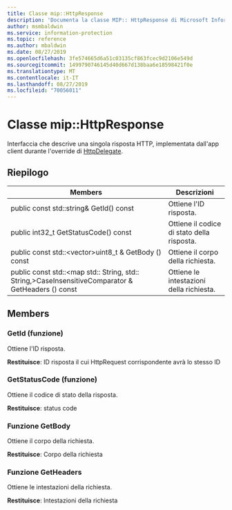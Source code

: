 ```yaml
---
title: Classe mip::HttpResponse
description: 'Documenta la classe MIP:: HttpResponse di Microsoft Information Protection (MIP) SDK.'
author: msmbaldwin
ms.service: information-protection
ms.topic: reference
ms.author: mbaldwin
ms.date: 08/27/2019
ms.openlocfilehash: 3fe574665d6a51c03135cf863fcec9d2106e549d
ms.sourcegitcommit: 1499790746145d40d667d138baa6e18598421f0e
ms.translationtype: MT
ms.contentlocale: it-IT
ms.lasthandoff: 08/27/2019
ms.locfileid: "70056011"
---
```

# <a name="class-miphttpresponse"></a>Classe mip::HttpResponse 
Interfaccia che descrive una singola risposta HTTP, implementata dall'app client durante l'override di [HttpDelegate](class_mip_httpdelegate.md).
  
## <a name="summary"></a>Riepilogo
 Members                        | Descrizioni                                
--------------------------------|---------------------------------------------
public const std::string& GetId() const  |  Ottiene l'ID risposta.
public int32_t GetStatusCode() const  |  Ottiene il codice di stato della risposta.
public const std::\<vector\>uint8_t & GetBody () const  |  Ottiene il corpo della richiesta.
public const std::\<map std:: String, std:: String,\>CaseInsensitiveComparator & GetHeaders () const  |  Ottiene le intestazioni della richiesta.
  
## <a name="members"></a>Members
  
### <a name="getid-function"></a>GetId (funzione)
Ottiene l'ID risposta.

  
**Restituisce**: ID risposta il cui HttpRequest corrispondente avrà lo stesso ID
  
### <a name="getstatuscode-function"></a>GetStatusCode (funzione)
Ottiene il codice di stato della risposta.

  
**Restituisce**: status code
  
### <a name="getbody-function"></a>Funzione GetBody
Ottiene il corpo della richiesta.

  
**Restituisce**: Corpo della richiesta
  
### <a name="getheaders-function"></a>Funzione GetHeaders
Ottiene le intestazioni della richiesta.

  
**Restituisce**: Intestazioni della richiesta